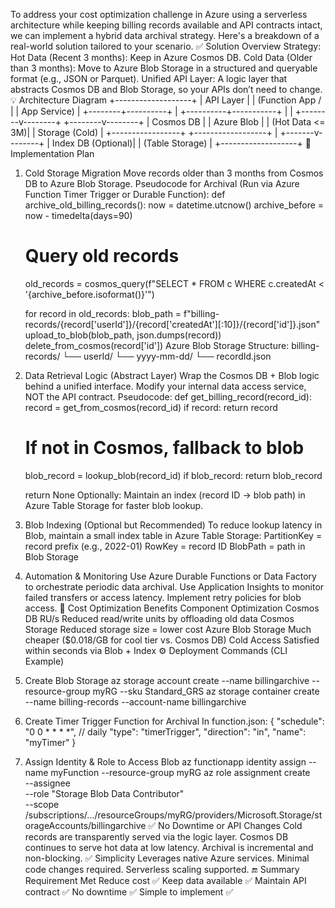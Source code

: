 To address your cost optimization challenge in Azure using a serverless architecture while keeping billing records available and API contracts intact, we can implement a hybrid data archival strategy. Here's a breakdown of a real-world solution tailored to your scenario.
✅ Solution Overview
Strategy:
Hot Data (Recent 3 months): Keep in Azure Cosmos DB.
Cold Data (Older than 3 months): Move to Azure Blob Storage in a structured and queryable format (e.g., JSON or Parquet).
Unified API Layer: A logic layer that abstracts Cosmos DB and Blob Storage, so your APIs don’t need to change.
💡 Architecture Diagram
           +-------------------+
           |   API Layer       |
           | (Function App /   |
           |  App Service)     |
           +--------+----------+
                    |
         +----------+-----------+
         |                      |
+--------v--------+    +--------v--------+
| Cosmos DB       |    | Azure Blob       |
| (Hot Data <= 3M)|    | Storage (Cold)   |
+-----------------+    +------------------+
                             |
                     +-------v--------+
                     | Index DB (Optional)|
                     | (Table Storage)   |
                     +-------------------+
🚀 Implementation Plan
1. Cold Storage Migration
Move records older than 3 months from Cosmos DB to Azure Blob Storage.
Pseudocode for Archival (Run via Azure Function Timer Trigger or Durable Function):
def archive_old_billing_records():
    now = datetime.utcnow()
    archive_before = now - timedelta(days=90)

    # Query old records
    old_records = cosmos_query(f"SELECT * FROM c WHERE c.createdAt < '{archive_before.isoformat()}'")

    for record in old_records:
        blob_path = f"billing-records/{record['userId']}/{record['createdAt'][:10]}/{record['id']}.json"
        upload_to_blob(blob_path, json.dumps(record))
        delete_from_cosmos(record['id'])
Azure Blob Storage Structure:
billing-records/
  └── userId/
      └── yyyy-mm-dd/
          └── recordId.json
2. Data Retrieval Logic (Abstract Layer)
Wrap the Cosmos DB + Blob logic behind a unified interface. Modify your internal data access service, NOT the API contract.
Pseudocode:
def get_billing_record(record_id):
    record = get_from_cosmos(record_id)
    if record:
        return record
    
    # If not in Cosmos, fallback to blob
    blob_record = lookup_blob(record_id)
    if blob_record:
        return blob_record

    return None
Optionally: Maintain an index (record ID → blob path) in Azure Table Storage for faster blob lookup.
3. Blob Indexing (Optional but Recommended)
To reduce lookup latency in Blob, maintain a small index table in Azure Table Storage:
PartitionKey = record prefix (e.g., 2022-01)
RowKey = record ID
BlobPath = path in Blob Storage
4. Automation & Monitoring
Use Azure Durable Functions or Data Factory to orchestrate periodic data archival.
Use Application Insights to monitor failed transfers or access latency.
Implement retry policies for blob access.
🧾 Cost Optimization Benefits
Component	Optimization
Cosmos DB RU/s	Reduced read/write units by offloading old data
Cosmos Storage	Reduced storage size = lower cost
Azure Blob Storage	Much cheaper ($0.018/GB for cool tier vs. Cosmos DB)
Cold Access	Satisfied within seconds via Blob + Index
⚙️ Deployment Commands (CLI Example)
1. Create Blob Storage
az storage account create --name billingarchive --resource-group myRG --sku Standard_GRS
az storage container create --name billing-records --account-name billingarchive
2. Create Timer Trigger Function for Archival
In function.json:
{
  "schedule": "0 0 * * * *", // daily
  "type": "timerTrigger",
  "direction": "in",
  "name": "myTimer"
}
3. Assign Identity & Role to Access Blob
az functionapp identity assign --name myFunction --resource-group myRG
az role assignment create \
  --assignee <principal-id> \
  --role "Storage Blob Data Contributor" \
  --scope /subscriptions/.../resourceGroups/myRG/providers/Microsoft.Storage/storageAccounts/billingarchive
✅ No Downtime or API Changes
Cold records are transparently served via the logic layer.
Cosmos DB continues to serve hot data at low latency.
Archival is incremental and non-blocking.
✅ Simplicity
Leverages native Azure services.
Minimal code changes required.
Serverless scaling supported.
🔚 Summary
Requirement	Met
Reduce cost	✅
Keep data available	✅
Maintain API contract	✅
No downtime	✅
Simple to implement	✅
